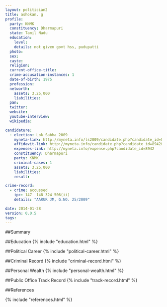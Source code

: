 ```yaml
---
layout: politician2
title: ashokan. g
profile: 
  party: KNMK
  constituency: Dharmapuri
  state: Tamil Nadu
  education: 
    level: 
    details: not given govt hss, pudupatti
  photo: 
  sex: 
  caste: 
  religion: 
  current-office-title: 
  crime-accusation-instances: 1
  date-of-birth: 1975
  profession: 
  networth: 
    assets: 3,25,000
    liabilities: 
  pan: 
  twitter: 
  website: 
  youtube-interview: 
  wikipedia: 

candidature: 
  - election: Lok Sabha 2009
    myneta-link: http://myneta.info/ls2009/candidate.php?candidate_id=8942
    affidavit-link: http://myneta.info/candidate.php?candidate_id=8942&scan=original
    expenses-link: http://myneta.info/expense.php?candidate_id=8942
    constituency: Dharmapuri 
    party: KNMK
    criminal-cases: 1
    assets: 3,25,000
    liabilities: 
    result:  

crime-record: 
  - crime: accussed
    ipc: 147  148 324 506(ii)
    details: "AARUR JM, G.NO. 25/2009" 

date: 2014-01-28
version: 0.0.5
tags: 
---
```

##Summary


##Education
{% include "education.html" %}


##Political Career
{% include "political-career.html" %}


##Criminal Record
{% include "criminal-record.html" %}


##Personal Wealth
{% include "personal-wealth.html" %}


##Public Office Track Record
{% include "track-record.html" %}


##References


{% include "references.html" %}